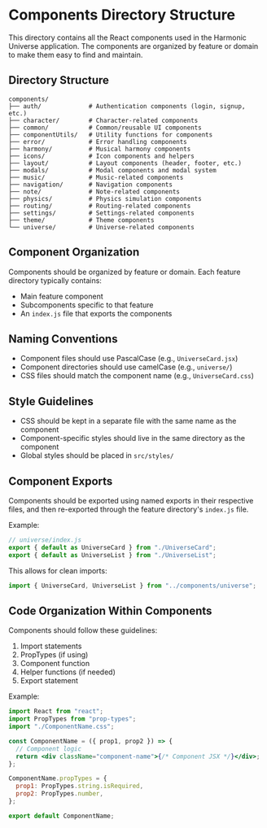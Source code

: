 # Components Directory Structure

This directory contains all the React components used in the Harmonic Universe application. The components are organized by feature or domain to make them easy to find and maintain.

## Directory Structure

```
components/
├── auth/             # Authentication components (login, signup, etc.)
├── character/        # Character-related components
├── common/           # Common/reusable UI components
├── componentUtils/   # Utility functions for components
├── error/            # Error handling components
├── harmony/          # Musical harmony components
├── icons/            # Icon components and helpers
├── layout/           # Layout components (header, footer, etc.)
├── modals/           # Modal components and modal system
├── music/            # Music-related components
├── navigation/       # Navigation components
├── note/             # Note-related components
├── physics/          # Physics simulation components
├── routing/          # Routing-related components
├── settings/         # Settings-related components
├── theme/            # Theme components
└── universe/         # Universe-related components
```

## Component Organization

Components should be organized by feature or domain. Each feature directory typically contains:

- Main feature component
- Subcomponents specific to that feature
- An `index.js` file that exports the components

## Naming Conventions

- Component files should use PascalCase (e.g., `UniverseCard.jsx`)
- Component directories should use camelCase (e.g., `universe/`)
- CSS files should match the component name (e.g., `UniverseCard.css`)

## Style Guidelines

- CSS should be kept in a separate file with the same name as the component
- Component-specific styles should live in the same directory as the component
- Global styles should be placed in `src/styles/`

## Component Exports

Components should be exported using named exports in their respective files, and then re-exported through the feature directory's `index.js` file.

Example:

```javascript
// universe/index.js
export { default as UniverseCard } from "./UniverseCard";
export { default as UniverseList } from "./UniverseList";
```

This allows for clean imports:

```javascript
import { UniverseCard, UniverseList } from "../components/universe";
```

## Code Organization Within Components

Components should follow these guidelines:

1. Import statements
2. PropTypes (if using)
3. Component function
4. Helper functions (if needed)
5. Export statement

Example:

```jsx
import React from "react";
import PropTypes from "prop-types";
import "./ComponentName.css";

const ComponentName = ({ prop1, prop2 }) => {
  // Component logic
  return <div className="component-name">{/* Component JSX */}</div>;
};

ComponentName.propTypes = {
  prop1: PropTypes.string.isRequired,
  prop2: PropTypes.number,
};

export default ComponentName;
```

